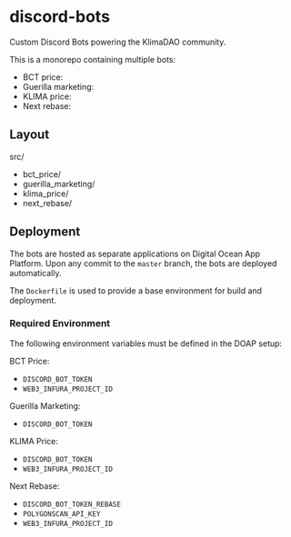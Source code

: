 # discord-bots

Custom Discord Bots powering the KlimaDAO community.

This is a monorepo containing multiple bots:

- BCT price:
- Guerilla marketing:
- KLIMA price:
- Next rebase:

## Layout

src/

- bct_price/
- guerilla_marketing/
- klima_price/
- next_rebase/

## Deployment

The bots are hosted as separate applications on Digital Ocean App Platform. Upon any commit to the `master` branch, the bots are deployed automatically.

The `Dockerfile` is used to provide a base environment for build and deployment.

### Required Environment

The following environment variables must be defined in the DOAP setup:

BCT Price:

- `DISCORD_BOT_TOKEN`
- `WEB3_INFURA_PROJECT_ID`

Guerilla Marketing:

- `DISCORD_BOT_TOKEN`

KLIMA Price:

- `DISCORD_BOT_TOKEN`
- `WEB3_INFURA_PROJECT_ID`

Next Rebase:

- `DISCORD_BOT_TOKEN_REBASE`
- `POLYGONSCAN_API_KEY`
- `WEB3_INFURA_PROJECT_ID`
